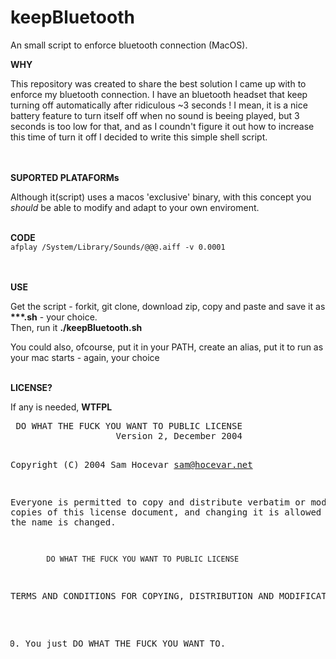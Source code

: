 # keepBluetooth
An small script to enforce bluetooth connection (MacOS).



<b>WHY</b><br>
<p>This repository was created to share the best solution I came up with to enforce my bluetooth connection. I have an bluetooth headset that keep turning off automatically after ridiculous ~3 seconds ! I mean, it is a nice battery feature to turn itself off when no sound is beeing played, but 3 seconds is too low for that, and as I coundn't figure it out how to increase this time of turn it off I decided to write this simple shell script.</p>


<br><br>
<b>SUPORTED PLATAFORMs</b><br>
<p>Although it(script) uses a macos 'exclusive' binary, with this concept you <em>should</em> be able to modify and adapt to your own enviroment.</p>

<br>
<b>CODE</b>
<code>
afplay /System/Library/Sounds/@@@.aiff -v 0.0001
</code>


<br><br>
<b>USE</b>
<p>Get the script - forkit, git clone, download zip, copy and paste and save it as <b>***.sh</b> - your choice.<br>
Then, run it <b>./keepBluetooth.sh</b></p>
<p>You could also, ofcourse, put it in your PATH, create an alias, put it to run as your mac starts - again, your choice</p>



<br>
<b>LICENSE?</b><br>
<p>If any is needed, <b>WTFPL</b><br></p>
<pre>
 DO WHAT THE FUCK YOU WANT TO PUBLIC LICENSE 
                    Version 2, December 2004 

 Copyright (C) 2004 Sam Hocevar sam@hocevar.net 

 Everyone is permitted to copy and distribute verbatim or modified 
 copies of this license document, and changing it is allowed as long 
 as the name is changed. 

            DO WHAT THE FUCK YOU WANT TO PUBLIC LICENSE 
   TERMS AND CONDITIONS FOR COPYING, DISTRIBUTION AND MODIFICATION 

  0. You just DO WHAT THE FUCK YOU WANT TO.
</pre>

